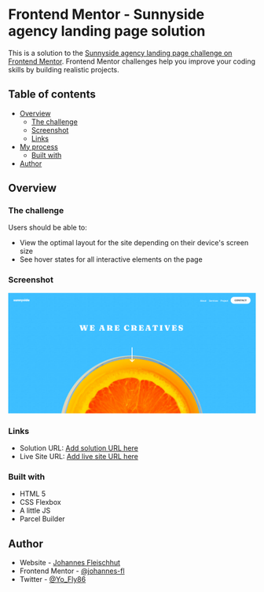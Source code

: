 # Frontend Mentor - Sunnyside agency landing page solution

This is a solution to the [Sunnyside agency landing page challenge on Frontend Mentor](https://www.frontendmentor.io/challenges/sunnyside-agency-landing-page-7yVs3B6ef). Frontend Mentor challenges help you improve your coding skills by building realistic projects.

## Table of contents

- [Overview](#overview)
  - [The challenge](#the-challenge)
  - [Screenshot](#screenshot)
  - [Links](#links)
- [My process](#my-process)
  - [Built with](#built-with)
- [Author](#author)

## Overview

### The challenge

Users should be able to:

- View the optimal layout for the site depending on their device's screen size
- See hover states for all interactive elements on the page

### Screenshot

![Sunnyside Agency](./screenshot.png)

### Links

- Solution URL: [Add solution URL here](https://github.com/johannes-fl/sunnyside-agency)
- Live Site URL: [Add live site URL here](https://festive-hugle-bbc262.netlify.app/)

### Built with

- HTML 5
- CSS Flexbox
- A little JS
- Parcel Builder

## Author

- Website - [Johannes Fleischhut](https://www.conducto.de)
- Frontend Mentor - [@johannes-fl](https://www.frontendmentor.io/profile/johannes-fl)
- Twitter - [@Yo_Fly86](https://twitter.com/Yo_Fly86)
